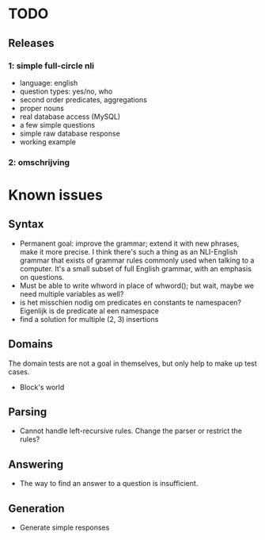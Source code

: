# TODO

## Releases

### 1: simple full-circle nli

* language: english
* question types: yes/no, who
* second order predicates, aggregations
* proper nouns
* real database access (MySQL)
* a few simple questions
* simple raw database response
* working example

### 2: omschrijving


# Known issues

## Syntax

- Permanent goal: improve the grammar; extend it with new phrases, make it more precise. I think there's such a thing as an NLI-English grammar that exists of grammar rules commonly used when talking to a computer. It's a small subset of full English grammar, with an emphasis on questions.
- Must be able to write whword in place of whword(); but wait, maybe we need multiple variables as well?
- is het misschien nodig om predicates en constants te namespacen? Eigenlijk is de predicate al een namespace
- find a solution for multiple (2, 3) insertions

## Domains

The domain tests are not a goal in themselves, but only help to make up test cases.

- Block's world

## Parsing

- Cannot handle left-recursive rules. Change the parser or restrict the rules?

## Answering

- The way to find an answer to a question is insufficient.

## Generation

- Generate simple responses
